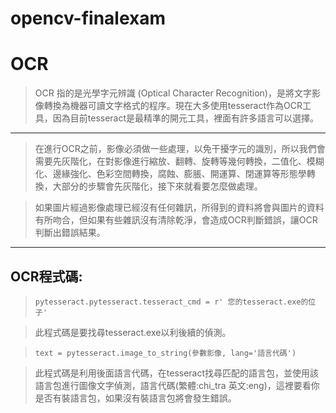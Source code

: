 # opencv-finalexam
# OCR
>OCR 指的是光學字元辨識 (Optical Character Recognition)，是將文字影像轉換為機器可讀文字格式的程序。現在大多使用tesseract作為OCR工具，因為目前tesseract是最精準的開元工具，裡面有許多語言可以選擇。
---
>在進行OCR之前，影像必須做一些處理，以免干擾字元的識別，所以我們會需要先灰階化，在對影像進行縮放、翻轉、旋轉等幾何轉換，二值化、模糊化、邊緣強化、色彩空間轉換，腐蝕、膨脹、開運算、閉運算等形態學轉換，大部分的步驟會先灰階化，接下來就看要怎麼做處理。

> 如果圖片經過影像處理已經沒有任何雜訊，所得到的資料將會與圖片的資料有所吻合，但如果有些雜訊沒有清除乾淨，會造成OCR判斷錯誤，讓OCR判斷出錯誤結果。
---
## OCR程式碼:
> ```pytesseract.pytesseract.tesseract_cmd = r' 您的tesseract.exe的位子'```

> 此程式碼是要找尋tesseract.exe以利後續的偵測。

> ```text = pytesseract.image_to_string(參數影像, lang='語言代碼')```

> 此程式碼是利用後面語言代碼，在tesseract找尋匹配的語言包，並使用該語言包進行圖像文字偵測，語言代碼(繁體:chi_tra 英文:eng)，這裡要看你是否有裝語言包，如果沒有裝語言包將會發生錯誤。
